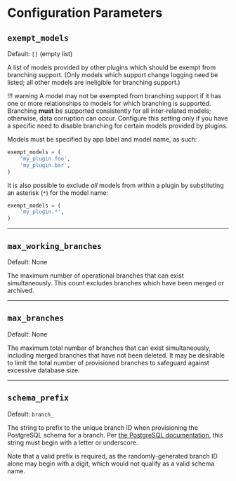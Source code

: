 # Configuration Parameters

## `exempt_models`

Default: `[]` (empty list)

A list of models provided by other plugins which should be exempt from branching support. (Only models which support change logging need be listed; all other models are ineligible for branching support.)

!!! warning
    A model may not be exempted from branching support if it has one or more relationships to models for which branching is supported. Branching **must** be supported consistently for all inter-related models; otherwise, data corruption can occur. Configure this setting only if you have a specific need to disable branching for certain models provided by plugins.

Models must be specified by app label and model name, as such:

```python
exempt_models = (
    'my_plugin.foo',
    'my_plugin.bar',
)
```

It is also possible to exclude _all_ models from within a plugin by substituting an asterisk (`*`) for the model name:

```python
exempt_models = (
    'my_plugin.*',
)
```

---

## `max_working_branches`

Default: None

The maximum number of operational branches that can exist simultaneously. This count excludes branches which have been merged or archived.

---

## `max_branches`

Default: None

The maximum total number of branches that can exist simultaneously, including merged branches that have not been deleted. It may be desirable to limit the total number of provisioned branches to safeguard against excessive database size.

---

## `schema_prefix`

Default: `branch_`

The string to prefix to the unique branch ID when provisioning the PostgreSQL schema for a branch. Per [the PostgreSQL documentation](https://www.postgresql.org/docs/16/sql-syntax-lexical.html#SQL-SYNTAX-IDENTIFIERS), this string must begin with a letter or underscore.

Note that a valid prefix is required, as the randomly-generated branch ID alone may begin with a digit, which would not qualify as a valid schema name.
